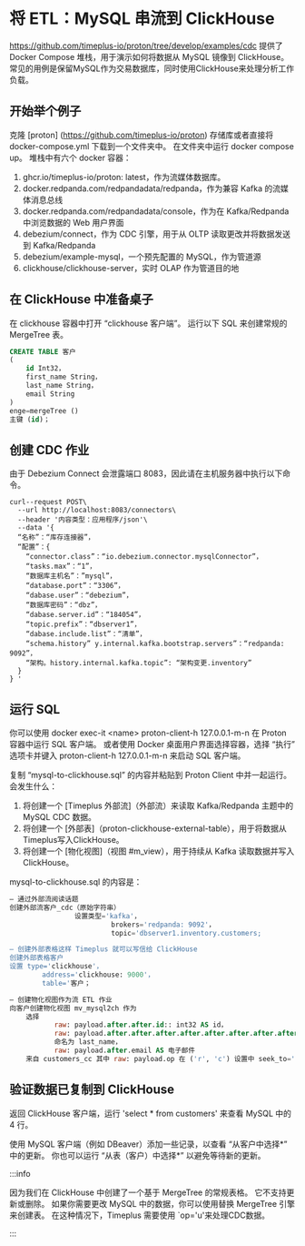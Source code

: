 # 将 ETL：MySQL 串流到 ClickHouse

https://github.com/timeplus-io/proton/tree/develop/examples/cdc 提供了 Docker Compose 堆栈，用于演示如何将数据从 MySQL 镜像到 ClickHouse。 常见的用例是保留MySQL作为交易数据库，同时使用ClickHouse来处理分析工作负载。

## 开始举个例子

克隆 [proton] (https://github.com/timeplus-io/proton) 存储库或者直接将 docker-compose.yml 下载到一个文件夹中。 在文件夹中运行 docker compose up。 堆栈中有六个 docker 容器：

1. ghcr.io/timeplus-io/proton: latest，作为流媒体数据库。
2. docker.redpanda.com/redpandadata/redpanda，作为兼容 Kafka 的流媒体消息总线
3. docker.redpanda.com/redpandadata/console，作为在 Kafka/Redpanda 中浏览数据的 Web 用户界面
4. debezium/connect，作为 CDC 引擎，用于从 OLTP 读取更改并将数据发送到 Kafka/Redpanda
5. debezium/example-mysql，一个预先配置的 MySQL，作为管道源
6. clickhouse/clickhouse-server，实时 OLAP 作为管道目的地

## 在 ClickHouse 中准备桌子

在 clickhouse 容器中打开 “clickhouse 客户端”。 运行以下 SQL 来创建常规的 MergeTree 表。

```sql
CREATE TABLE 客户
(
    id Int32，
    first_name String，
    last_name String，
    email String
)
enge=mergeTree ()
主键 (id)；
```

## 创建 CDC 作业

由于 Debezium Connect 会泄露端口 8083，因此请在主机服务器中执行以下命令。

```shell
curl--request POST\
  --url http://localhost:8083/connectors\
  --header '内容类型：应用程序/json'\
  --data '{
  “名称”：“库存连接器”，
  “配置”：{
    “connector.class”：“io.debezium.connector.mysqlConnector”，
    “tasks.max”：“1”，
    “数据库主机名”：”mysql”，
    “database.port”：“3306”，
    “dabase.user”：“debezium”，
    “数据库密码”：“dbz”，
    “dabase.server.id”：“184054”，
    “topic.prefix”：“dbserver1”，
    “dabase.include.list”：“清单”，
    “schema.history” y.internal.kafka.bootstrap.servers”：“redpanda: 9092”，
    “架构。history.internal.kafka.topic”: “架构变更.inventory”
  }
} '
```

## 运行 SQL

你可以使用 docker exec-it \<name\> proton-client-h 127.0.0.1-m-n 在 Proton 容器中运行 SQL 客户端。 或者使用 Docker 桌面用户界面选择容器，选择 “执行” 选项卡并键入 proton-client-h 127.0.0.1-m-n 来启动 SQL 客户端。

复制 “mysql-to-clickhouse.sql” 的内容并粘贴到 Proton Client 中并一起运行。 会发生什么：

1. 将创建一个 [Timeplus 外部流]（外部流）来读取 Kafka/Redpanda 主题中的 MySQL CDC 数据。
2. 将创建一个 [外部表]（proton-clickhouse-external-table），用于将数据从Timeplus写入ClickHouse。
3. 将创建一个 [物化视图]（视图 #m_view），用于持续从 Kafka 读取数据并写入 ClickHouse。

mysql-to-clickhouse.sql 的内容是：

```sql
— 通过外部流阅读话题
创建外部流客户_cdc（原始字符串）
                设置类型='kafka'，
                         brokers='redpanda: 9092'，
                         topic='dbserver1.inventory.customers;

— 创建外部表格这样 Timeplus 就可以写信给 ClickHouse
创建外部表格客户
设置 type='clickhouse'，
        address='clickhouse: 9000'，
        table='客户；

— 创建物化视图作为流 ETL 作业
向客户创建物化视图 mv_mysql2ch 作为
    选择
           raw: payload.after.after.id:: int32 AS id，
           raw: payload.after.after.after.after.after.after.after.after.after.after.after.after.after.after.after.after.after.after.after.first_name 作为 first_最后_
           命名为 last_name，
           raw: payload.after.email AS 电子邮件
    来自 customers_cc 其中 raw: payload.op 在 ('r', 'c') 设置中 seek_to='earliest'；
```

## 验证数据已复制到 ClickHouse

返回 ClickHouse 客户端，运行 'select \* from customers' 来查看 MySQL 中的 4 行。

使用 MySQL 客户端（例如 DBeaver）添加一些记录，以查看 “从客户中选择\*” 中的更新。 你也可以运行 “从表（客户）中选择\*” 以避免等待新的更新。

:::info

因为我们在 ClickHouse 中创建了一个基于 MergeTree 的常规表格。 它不支持更新或删除。 如果你需要更改 MySQL 中的数据，你可以使用替换 MergeTree 引擎来创建表。 在这种情况下，Timeplus 需要使用 \`op='u'来处理CDC数据。

:::
